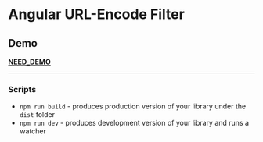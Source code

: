 # Angular URL-Encode Filter


## Demo

[__NEED_DEMO__](http://google.com)


- - -


### Scripts

* `npm run build` - produces production version of your library under the `dist` folder
* `npm run dev` - produces development version of your library and runs a watcher

